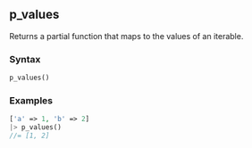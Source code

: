[//]: # (This file is autogenerated)

## p_values

Returns a partial function that maps to the values of an iterable.

### Syntax

```php
p_values()
```

### Examples
```php
['a' => 1, 'b' => 2]
|> p_values()
//= [1, 2]
```
